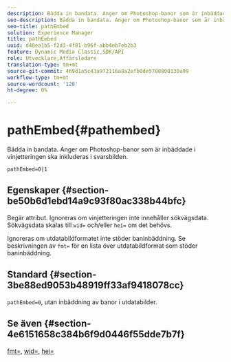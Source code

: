 ```yaml
---
description: Bädda in bandata. Anger om Photoshop-banor som är inbäddade i vinjetteringen ska inkluderas i svarsbilden.
seo-description: Bädda in bandata. Anger om Photoshop-banor som är inbäddade i vinjetteringen ska inkluderas i svarsbilden.
seo-title: pathEmbed
solution: Experience Manager
title: pathEmbed
uuid: d40ea1b5-f2d3-4f81-b96f-abb4eb7eb2b3
feature: Dynamic Media Classic,SDK/API
role: Utvecklare,Affärsledare
translation-type: tm+mt
source-git-commit: 469d1a5c43a972116a8a2efb0de5708800130a99
workflow-type: tm+mt
source-wordcount: '128'
ht-degree: 0%

---
```



# pathEmbed{#pathembed}

Bädda in bandata. Anger om Photoshop-banor som är inbäddade i vinjetteringen ska inkluderas i svarsbilden.

`pathEmbed=0|1`

## Egenskaper {#section-be50b6d1ebd14a9c93f80ac338b44bfc}

Begär attribut. Ignoreras om vinjetteringen inte innehåller sökvägsdata. Sökvägsdata skalas till `wid=` och/eller `hei=` om det behövs.

Ignoreras om utdatabildformatet inte stöder baninbäddning. Se beskrivningen av `fmt=` för en lista över utdatabildformat som stöder baninbäddning.

## Standard {#section-3be88ed9053b48919ff33af9418078cc}

`pathEmbed=0`, utan inbäddning av banor i utdatabilder.

## Se även {#section-4e6151658c384b6f9d0446f55dde7b7f}

[fmt=](../../../../../ir-api/http-protocol/image-rendering-api-ref/c-ir-http-protocol-ref/c-ir-http-protocol-command-reference/r-ir-fmt.md#reference-4c743f67d56b47c5b774fcc900ff758c),  [wid=](../../../../../ir-api/http-protocol/image-rendering-api-ref/c-ir-http-protocol-ref/c-ir-http-protocol-command-reference/r-ir-wid.md#reference-b7e691b0624941168c94b2749ae233ec),  [hei=](../../../../../ir-api/http-protocol/image-rendering-api-ref/c-ir-http-protocol-ref/c-ir-http-protocol-command-reference/r-ir-hei.md#reference-1c08f60365a94417a39867c09cac5478)
